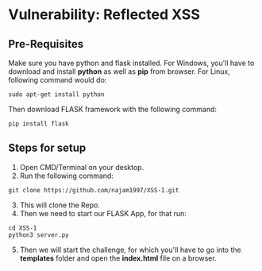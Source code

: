 # Vulnerability: Reflected XSS

## Pre-Requisites
Make sure you have python and flask installed.
For Windows, you'll have to download and install **python** as well as **pip** from browser. For Linux, following command would do:
```
sudo apt-get install python
```
Then download FLASK framework with the following command:
```
pip install flask
```

## Steps for setup

1. Open CMD/Terminal on your desktop.
2. Run the following command: 
```
git clone https://github.com/najam1997/XSS-1.git
```
3. This will clone the Repo.
4. Then we need to start our FLASK App, for that run:
```
cd XSS-1
python3 server.py
```
5. Then we will start the challenge, for which you'll have to go into the **templates** folder and open the **index.html** file on a browser.
